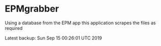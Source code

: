 # EPMgrabber
Using a database from the EPM app this application scrapes the files as required


Latest backup: Sun Sep 15 00:26:01 UTC 2019

